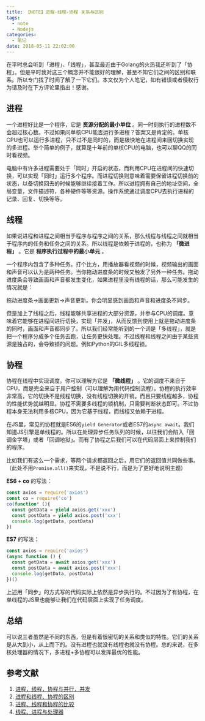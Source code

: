 ```yaml
---
title: 【NOTE】进程-线程-协程 关系与区别
tags: 
  - note
  - Nodejs
categories:
  - 笔记
date: 2018-05-11 22:02:00
---
```


在平时总会听到「进程」、「线程」，甚至最近由于Golang的火热我还听到了「协程」。但是平时我对这三个概念并不能很好的理解，甚至不知它们之间的区别和联系。所以专门找了时间了解了一下它们。本文仅为个人笔记，如有错误或者侵权行为请及时在下方评论里指出！感谢。

<!-- more -->

## 进程
 
一个进程好比是一个程序，它是 **资源分配的最小单位** 。同一时刻执行的进程数不会超过核心数。不过如果问单核CPU能否运行多进程？答案又是肯定的。单核CPU也可以运行多进程，只不过不是同时的，而是极快地在进程间来回切换实现的多进程。举个简单的例子，就算是十年前的单核CPU的电脑，也可以聊QQ的同时看视频。
 
电脑中有许多进程需要处于「同时」开启的状态，而利用CPU在进程间的快速切换，可以实现「同时」运行多个程序。而进程切换则意味着需要保留进程切换前的状态，以备切换回去的时候能够继续接着工作。所以进程拥有自己的地址空间，全局变量，文件描述符，各种硬件等等资源。操作系统通过调度CPU去执行进程的记录、回复、切换等等。
 
## 线程
 
如果说进程和进程之间相当于程序与程序之间的关系，那么线程与线程之间就相当于程序内的任务和任务之间的关系。所以线程是依赖于进程的，也称为 **「微进程」** 。它是 **程序执行过程中的最小单元** 。
 
一个程序内包含了多种任务。打个比方，用播放器看视频的时候，视频输出的画面和声音可以认为是两种任务。当你拖动进度条的时候又触发了另外一种任务。拖动进度条会导致画面和声音都发生变化，如果进程里没有线程的话，那么可能发生的情况就是：
 
拖动进度条->画面更新->声音更新。你会明显感到画面和声音和进度条不同步。
 
但是加上了线程之后，线程能够共享进程的大部分资源，并参与CPU的调度。意味着它能够在进程间进行切换，实现「并发」，从而反馈到使用上就是拖动进度条的同时，画面和声音都同步了。所以我们经常能听到的一个词是「多线程」，就是把一个程序分成多个任务去跑，让任务更快处理。不过线程和线程之间由于某些资源是独占的，会导致锁的问题。例如Python的GIL多线程锁。
 
## 协程
 
协程在线程中实现调度。你可以理解为它是 **「微线程」** 。它的调度不来自于CPU，而是完全来自于用户控制（可以理解为用代码控制流程）。协程的执行效率非常高，它的切换不是线程切换，没有线程切换的开销。而且只要线程越多，协程的性能优势就越明显。协程不需要多线程的锁机制，只需要判断状态即可。不过协程本身无法利用多核CPU，因为它基于线程，而线程又依赖于进程。
 
在JS里，常见的协程就是ES6的`yield Generator`或者ES7的`async await`。我们知道JS引擎是单线程的。所以在处理异步任务队列的时候，以往我们会陷入「回调金字塔」或者「回调地狱」。而有了协程之后我们可以在代码层面上来控制我们的程序。

比如我们有这么一个需求，等两个请求都返回之后，用它们的返回值共同做些事。（此处不用`Promise.all()`来实现，不是说不行，而是为了更好地说明主题）
 
**ES6 + co** 的写法：
 
```js
const axios = require('axios')
const co = require('co')
co(function* (){
  const getData = yield axios.get('xxx')
  const postData = yield axios.post('xxx')
  console.log(getData, postData)
})
```
 
**ES7** 的写法：
 
```js
const axios = require('axios')
(async function () {
  const getData = await axios.get('xxx')
  const postData = await axios.post('xxx')
  console.log(getData, postData)
})()
```
 
上述用「同步」的方式写的代码实际上依然是异步执行的。不过因为了有协程，在单线程的JS里也能够让我们在代码层面上实现了任务调度。

## 总结

可以说三者虽然是不同的东西，但是有着很密切的关系和类似的特性。它们的关系是从大到小，从上而下的。没有进程也就没有线程也就没有协程。总的来说，在多核处理器的情况下，多进程+多协程可以发挥最优的性能。

## 参考文献
 
1. [进程，线程，协程与并行，并发](https://www.jianshu.com/p/f11724034d50)
2. [进程和线程、协程的区别](http://www.cnblogs.com/lxmhhy/p/6041001.html)
3. [进程、线程和协程的比较](https://blog.csdn.net/blateyang/article/details/78088851)
4. [线程、进程与处理器](http://jsonliangyoujun.iteye.com/blog/2358274)
